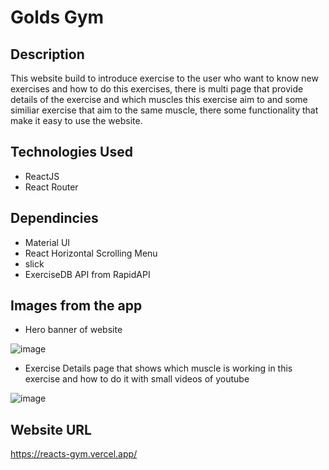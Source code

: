 # Golds Gym 

## Description 
 This website build to introduce exercise to the user who want to know new exercises and how to do this exercises, 
 there is multi page that provide details of the exercise and which muscles this exercise aim to and some similiar exercise that aim to the same muscle, 
 there some functionality that make it easy to use the website. 
 
 
 ## Technologies Used 
 
 - ReactJS
 - React Router 
 
 ## Dependincies 
 
 - Material UI 
 - React Horizontal Scrolling Menu
 - slick 
 - ExerciseDB API from RapidAPI
 
 ## Images from the app 
 
 - Hero banner of website 
 
 ![image](https://user-images.githubusercontent.com/68183022/210271126-31233630-6058-42b0-88a5-26971a9f0857.png)

- Exercise Details page that shows which muscle is working in this exercise and how to do it with small videos of youtube 

![image](https://user-images.githubusercontent.com/68183022/210271225-2db9aca5-201c-4c6d-b21f-eb3c403c0214.png)

 ## Website URL 
 https://reacts-gym.vercel.app/
 


